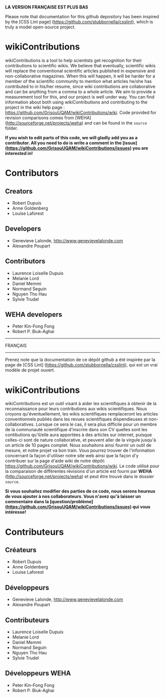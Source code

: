 **LA VERSION FRANÇAISE EST PLUS BAS**

Please note that documentation for this github depository has been inspired by the [CSS Lint page] (https://github.com/stubbornella/csslint), which is truly a model open-source project. 

# wikiContributions

wikiContributions is a tool to help scientists get recognition for their contributions to scientific wikis. We believe that eventually, scientific wikis will replace the conventional scientific articles published in expensive and non-collaborative magazines. When this will happen, it will be harder for a member of the scientific community to mention what articles he/she has contributed to in his/her resume, since wiki contributions are collaborative and can be anything from a comma to a whole article. We aim to provide a measurement tool for this, and our project is well under way. You can find information about both using wikiContributions and contributing to the project in the wiki help page : https://github.com/GrisouUQAM/wikiContributions/wiki. 
Code provided for revision comparisons comes from [WEHA] (http://sourceforge.net/projects/weha) and can be found in the `source` folder.

**If you wish to edit parts of this code, we will gladly add you as a contributor. All you need to do is write a comment in the [issue] (https://github.com/GrisouUQAM/wikiContributions/issues) you are interested in!**

# Contributors

## Creators

* Robert Dupuis
* Anne Goldenberg
* Louise Laforest

## Developers

* Genevieve Lalonde, http://www.genevievelalonde.com
* Alexandre Poupart

## Contributors

* Laurence Loiselle Dupuis
* Melanie Lord
* Daniel Memmi
* Normand Seguin
* Nguyen Tho Hau
* Sylvie Trudel

## WEHA developers

* Peter Kin-Fong Fong
* Robert P. Biuk-Aghai

_______________________________
FRANÇAIS
_______________________________

Prenez note que la documentation de ce dépôt github a été inspirée par la page de [CSS Lint] (https://github.com/stubbornella/csslint), qui est un vrai modèle de projet ouvert.

# wikiContributions

wikiContributions est un outil visant à aider les scientifiques à obtenir de la reconnaissance pour leurs contributions aux wikis scientifiques. Nous croyons qu'éventuellement, les wikis scientifiques remplaceront les articles conventionnels publiés dans les revues scientifiques dispendieuses et non-collaboratives. Lorsque ce sera le cas, il sera plus difficile pour un membre de la communauté scientifique d'inscrire dans son CV quelles sont les contibutions qu'il/elle aura apportées à des articles sur internet, puisque celles-ci sont de nature collaborative, et peuvent aller de la virgule jusqu'à un article de 10 pages complet. Nous souhaitons ainsi fournir un outil de mesure, et notre projet va bon train. Vous pourrez trouver de l'information concernant la façon d'utiliser notre site web ainsi que la façon d'y contribuer sur la page d'aide wiki de notre dépôt:
https://github.com/GrisouUQAM/wikiContributions/wiki. 
Le code utilisé pour la comparaison de différentes révisions d'un article est fourni par **WEHA** (http://sourceforge.net/projects/weha) et peut être trouvé dans le dossier `source`.

**Si vous souhaitez modifier des parties de ce code, nous serons heureux de vous ajouter à nos collaborateurs. Vous n'avez qu'à laisser un commentaire dans la [question/problème] (https://github.com/GrisouUQAM/wikiContributions/issues) qui vous intéresse!**

# Contributeurs

## Créateurs

* Robert Dupuis
* Anne Goldenberg
* Louise Laforest

## Développeurs

* Genevieve Lalonde, http://www.genevievelalonde.com
* Alexandre Poupart

## Contributeurs

* Laurence Loiselle Dupuis
* Melanie Lord
* Daniel Memmi
* Normand Seguin
* Nguyen Tho Hau
* Sylvie Trudel

## Développeurs WEHA

* Peter Kin-Fong Fong
* Robert P. Biuk-Aghai
